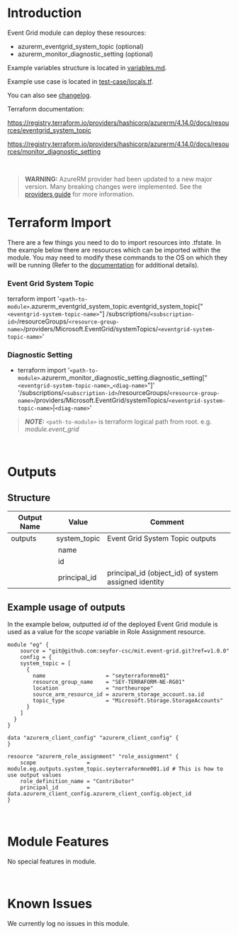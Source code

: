 # Introduction
Event Grid module can deploy these resources:
* azurerm_eventgrid_system_topic (optional)
* azurerm_monitor_diagnostic_setting (optional)

Example variables structure is located in [variables.md](variables.md).

Example use case is located in [test-case/locals.tf](test-case/locals.tf).

You can also see [changelog](CHANGELOG.md).

Terraform documentation:

https://registry.terraform.io/providers/hashicorp/azurerm/4.14.0/docs/resources/eventgrid_system_topic

https://registry.terraform.io/providers/hashicorp/azurerm/4.14.0/docs/resources/monitor_diagnostic_setting

&nbsp;

> **WARNING:** AzureRM provider had been updated to a new major version. Many breaking changes were implemented. See the [providers guide](https://registry.terraform.io/providers/hashicorp/azurerm/latest/docs/guides/4.0-upgrade-guide) for more information.

# Terraform Import
There are a few things you need to do to import resources into .tfstate. In the example below there are resources which can be imported within the module. You may need to modify these commands to the OS on which they will be running (Refer to the [documentation](https://developer.hashicorp.com/terraform/cli/commands/import#example-import-into-resource-configured-with-for_each) for additional details).
### Event Grid System Topic
terraform import '`<path-to-module>`.azurerm_eventgrid_system_topic.eventgrid_system_topic["`<eventgrid-system-topic-name>`"] /subscriptions/`<subscription-id>`/resourceGroups/`<resource-group-name>`/providers/Microsoft.EventGrid/systemTopics/`<eventgrid-system-topic-name>`'

### Diagnostic Setting
* terraform import '`<path-to-module>`.azurerm_monitor_diagnostic_setting.diagnostic_setting["`<eventgrid-system-topic-name>`_`<diag-name>`"]' '/subscriptions/`<subscription-id>`/resourceGroups/`<resource-group-name>`/providers/Microsoft.EventGrid/systemTopics/`<eventgrid-system-topic-name>`|`<diag-name>`'

 > **_NOTE:_** `<path-to-module>` is terraform logical path from root. e.g. _module.event_grid_

&nbsp;

# Outputs
## Structure

| Output Name | Value              | Comment                                              |
| ----------- | ------------------ | ---------------------------------------------------- |
| outputs     | system_topic       | Event Grid System Topic outputs                      |
|             | &nbsp;name         |                                                      |
|             | &nbsp;id           |                                                      |
|             | &nbsp;principal_id | principal_id (object_id) of system assigned identity |

## Example usage of outputs
In the example below, outputted _id_ of the deployed Event Grid module is used as a value for the _scope_ variable in Role Assignment resource.
```
module "eg" {
    source = "git@github.com:seyfor-csc/mit.event-grid.git?ref=v1.0.0"
    config = {
    system_topic = [
      {
        name                   = "seyterraformne01"
        resource_group_name    = "SEY-TERRAFORM-NE-RG01"
        location               = "northeurope"
        source_arm_resource_id = azurerm_storage_account.sa.id
        topic_type             = "Microsoft.Storage.StorageAccounts"
      }
    ]
  }
}

data "azurerm_client_config" "azurerm_client_config" {
}

resource "azurerm_role_assignment" "role_assignment" {
    scope                = module.eg.outputs.system_topic.seyterraformne001.id # This is how to use output values
    role_definition_name = "Contributor"
    principal_id         = data.azurerm_client_config.azurerm_client_config.object_id
}
```

&nbsp;

# Module Features
No special features in module.

&nbsp;

# Known Issues
We currently log no issues in this module.